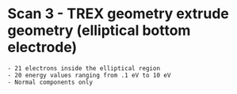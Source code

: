# Scan 3 - TREX geometry extrude geometry (elliptical bottom electrode)
	- 21 electrons inside the elliptical region 
	- 20 energy values ranging from .1 eV to 10 eV
	- Normal components only	
